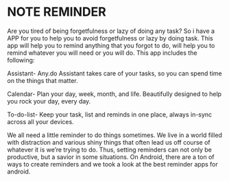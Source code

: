 # NOTE REMINDER

Are you tired of being forgetfulness or lazy of doing any task? So i have a APP for you to help you to avoid forgetfulness or lazy by doing task.
This app will help you to remind anything that you forgot to do, will help you to remind whatever you will need or you will do. This app includes the following:

Assistant- Any.do Assistant takes care of your tasks, so you can spend time on the things that matter.

Calendar- Plan your day, week, month, and life.  Beautifully designed to help you rock your day, every day.

To-do-list- Keep your task, list and reminds in one place, always in-sync across all your devices.

We all need a little reminder to do things sometimes. We live in a world filled with distraction and various shiny things that often lead us off course of whatever it is we’re trying to do. Thus, setting reminders can not only be productive, but a savior in some situations. On Android, there are a ton of ways to create reminders and we took a look at the best reminder apps for android. 
